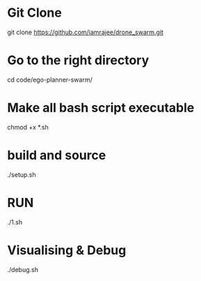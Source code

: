 # Git Clone
git clone https://github.com/iamrajee/drone_swarm.git

# Go to the right directory
cd code/ego-planner-swarm/

# Make all bash script executable
chmod +x *.sh

# build and source
./setup.sh

# RUN
./1.sh

# Visualising & Debug
./debug.sh

